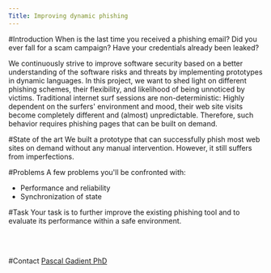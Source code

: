 ```yaml
---
Title: Improving dynamic phishing
---
```


#Introduction
When is the last time you received a phishing email?
Did you ever fall for a scam campaign?
Have your credentials already been leaked?

We continuously strive to improve software security based on a better understanding of the software risks and threats by implementing prototypes in dynamic languages.
In this project, we want to shed light on different phishing schemes, their flexibility, and likelihood of being unnoticed by victims.
Traditional internet surf sessions are non-deterministic:
Highly dependent on the surfers' environment and mood, their web site visits become completely different and (almost) unpredictable.
Therefore, such behavior requires phishing pages that can be built on demand.

#State of the art
We built a prototype that can successfully phish most web sites on demand without any manual intervention. However, it still suffers from imperfections.

#Problems
A few problems you'll be confronted with:

-  Performance and reliability
-  Synchronization of state

#Task
Your task is to further improve the existing phishing tool and to evaluate its performance within a safe environment.<br>

<br><br>

#Contact 
[Pascal Gadient PhD](%base_url%/staff/PascalGadient)
